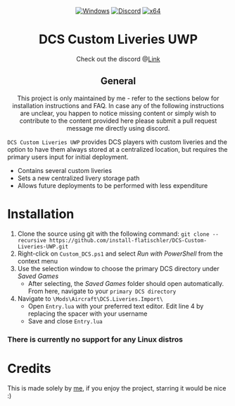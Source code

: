 <div align="center">

   [![Windows](https://img.shields.io/badge/Platform-Windows-0078d7.svg?style=plastic)](https://en.wikipedia.org/wiki/Microsoft_Windows)
   [![Discord](https://img.shields.io/discord/1148144263792701471.svg?color=7289da&label=Discord&logo=discord&logoColor=white&cacheSeconds=3600&style=plastic)](https://mee6.xyz/i/n0mgQanPM7)
   [![x64](https://img.shields.io/badge/Arch-x64-red.svg?style=plastic)](https://en.wikipedia.org/wiki/X86-64)

   # **DCS Custom Liveries UWP**
   Check out the discord @[Link](https://mee6.xyz/i/n0mgQanPM7)
	
   ## General
   This project is only maintained by me - refer to the sections below for installation instructions and FAQ.
   In case any of the following instructions are unclear, you happen to notice missing content or simply wish to contribute to the content provided here please submit a pull request message me directly using discord.
   
</div>


`DCS Custom Liveries UWP` provides DCS players with custom liveries and the option to have them always stored at a centralized location, but requires the primary users input for initial deployment.
- Contains several custom liveries
- Sets a new centralized livery storage path
- Allows future deployments to be performed with less expenditure

# Installation
   1. Clone the source using git with the following command: `git clone --recursive https://github.com/install-flatischler/DCS-Custom-Liveries-UWP.git`
   2. Right-click on `Custom_DCS.ps1` and select *Run with PowerShell* from the context menu
   3. Use the selection window to choose the primary DCS directory under *Saved Games*
		- After selecting, the *Saved Games* folder should open automatically. From here, navigate to your `primary DCS directory`
   4. Navigate to `\Mods\Aircraft\DCS.Liveries.Import\`
		- Open `Entry.lua` with your preferred text editor. Edit line 4 by replacing the spacer with your username
		- Save and close `Entry.lua`

### There is currently no support for any Linux distros

# Credits
   This is made solely by <a href="https://github.com/install-flatischler">me</a>, if you enjoy the project, starring it would be nice :)
